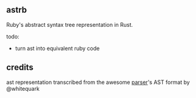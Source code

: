 astrb
---

Ruby's abstract syntax tree representation in Rust.

todo:
- turn ast into equivalent ruby code


credits
---
ast representation  transcribed from the awesome [parser](https://github.com/whitequark/parser/blob/master/doc/AST_FORMAT.md)'s AST format by @whitequark
